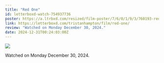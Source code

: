 ```yaml
---
title: "Red One"
id: letterboxd-watch-754937736
poster: https://a.ltrbxd.com/resized/film-poster/7/6/0/1/9/3/760193-red-one-0-600-0-900-crop.jpg?v=b0fe4428fb
link: https://letterboxd.com/tristanhampton/film/red-one/
review: "Watched on Monday December 30, 2024."
date: 2024-12-31T00:24:03:00Z
---
```

 <p><img src="https://a.ltrbxd.com/resized/film-poster/7/6/0/1/9/3/760193-red-one-0-600-0-900-crop.jpg?v=b0fe4428fb"/></p> <p>Watched on Monday December 30, 2024.</p>
